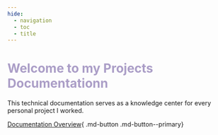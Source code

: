 ```yaml
---
hide:
  - navigation
  - toc
  - title
---
```

<style>
  body{
    background-image: url(img/synt.png);
    background-repeat: no-repeat;
    background-size: cover;
    background-attachment: fixed;
  }

  h1 {
    color: rgb(150, 134, 185, 0.8);
  }
</style>
<div class="container" markdown>
<div class="description" markdown>

<h1 class="title"><b>Welcome to my Projects Documentationn</b></h1>

  This technical documentation serves as a knowledge center for every personal project I worked.

<div class="cards button-align" markdown>

  [Documentation Overview](./getting-started.md){ .md-button .md-button--primary}

</div>
</div>

<!-- <div class="image-align" markdown>
<!-- 
  ![Homepage doodle](img/doodle.gif) -->
  <!-- <img src="img/doodle.gif" width="660" height="568"> -->

<!-- </div> -->
</div>
